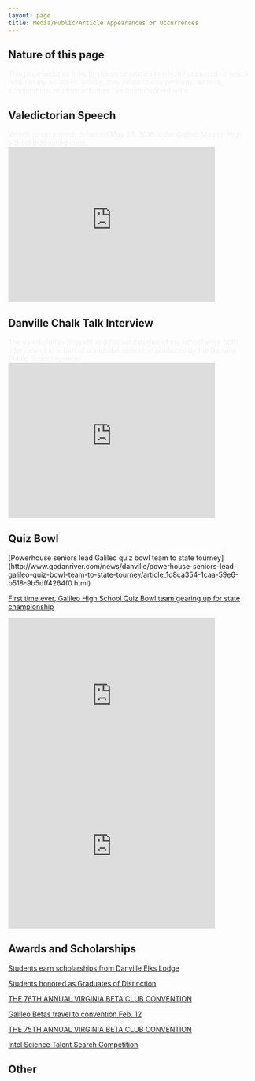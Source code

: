 ```yaml
---
layout: page
title: Media/Public/Article Appearances or Occurrences
---
```


<h2>Nature of this page</h2>

<span style="color:#f2f2f0">
This page includes links to videos or articles in which I appeared or which relate to my activities. Mostly, they relate to competitions, awards, scholarships, or other activities I've been involved with.
</span>


<h2>Valedictorian Speech</h2>

<span style="color:#f2f2f0">
Valedictorian speech delivered May 20, 2016 to the Galileo Magnet High School graduating class.
</span>
<iframe width="420" height="315" src="https://www.youtube.com/embed/sZFvUARxVNo" frameborder="0" allowfullscreen></iframe>

<h2>Danville Chalk Talk Interview</h2>
<span style="color:#f2f2f0">
The valedictorian (myself) and the salutatorian of my school were both interviewed as a part of a youtube series the produced by the Danville Public School system.
</span>
<iframe width="420" height="315" src="https://www.youtube.com/embed/L8RtaSirh7s" frameborder="0" allowfullscreen></iframe>

<h2>Quiz Bowl</h2>
[Powerhouse seniors lead Galileo quiz bowl team to state tourney](http://www.godanriver.com/news/danville/powerhouse-seniors-lead-galileo-quiz-bowl-team-to-state-tourney/article_1d8ca354-1caa-59e6-b518-9b5dff4264f0.html)

[First time ever, Galileo High School Quiz Bowl team gearing up for state championship](http://wset.com/news/local/first-time-ever-galileo-high-school-quiz-bowl-team-gearing-up-for-state-championship)

<iframe width="420" height="315" frameborder="0" marginheight="0" marginwidth="0" src="http://wset.com/embed/news/local/first-time-ever-galileo-high-school-quiz-bowl-team-gearing-up-for-state-championship" ></iframe>

<iframe width="420" height="315" src="https://www.youtube.com/embed/kjJKjGQK-aQ" frameborder="0" allowfullscreen></iframe>

<h2>Awards and Scholarships</h2>

[Students earn scholarships from Danville Elks Lodge](http://www.godanriver.com/work_it_sova/news/students-earn-scholarships-from-danville-elks-lodge/article_6b1ed86e-245a-11e6-8a56-13e6e656cc02.html)

[Students honored as Graduates of Distinction](http://galileomagnethighschool.com/1980/news/students-honored-as-graduates-of-distinction/)

[THE 76TH ANNUAL VIRGINIA BETA CLUB CONVENTION](https://www.betaclub.org/events/convention-winners/#/2015/s/na)

[Galileo Betas travel to convention Feb. 12](http://galileomagnethighschool.com/1937/showcase/galileo-betas-travel-to-convention-feb-12/)

[THE 75TH ANNUAL VIRGINIA BETA CLUB CONVENTION](https://www.betaclub.org/events/convention-winners/#/2015/s/na)

[Intel Science Talent Search Competition](http://badging.societyforscience.org/users/cakoch10gmailcom)

<h2>Other</h2>
